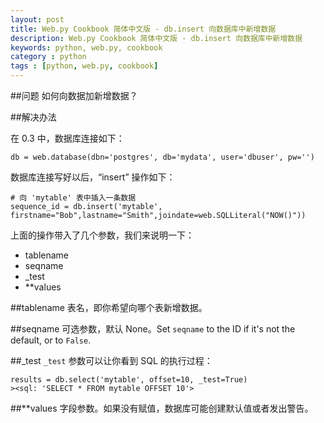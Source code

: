 ```yaml
---
layout: post
title: Web.py Cookbook 简体中文版 - db.insert 向数据库中新增数据
description: Web.py Cookbook 简体中文版 - db.insert 向数据库中新增数据
keywords: python, web.py, cookbook
category : python
tags : [python, web.py, cookbook]
---
```


##问题
如何向数据加新增数据？

##解决办法

在 0.3 中，数据库连接如下：

    db = web.database(dbn='postgres', db='mydata', user='dbuser', pw='')

数据库连接写好以后，“insert” 操作如下：
    
    # 向 'mytable' 表中插入一条数据
    sequence_id = db.insert('mytable', firstname="Bob",lastname="Smith",joindate=web.SQLLiteral("NOW()"))

上面的操作带入了几个参数，我们来说明一下：

* tablename
* seqname   
* _test  
* \**values 


##tablename
表名，即你希望向哪个表新增数据。

##seqname
可选参数，默认 None。Set `seqname` to the ID if it's not the default, or to `False`.

##_test
`_test` 参数可以让你看到 SQL 的执行过程：

    results = db.select('mytable', offset=10, _test=True) 
    ><sql: 'SELECT * FROM mytable OFFSET 10'>

##\**values
字段参数。如果没有赋值，数据库可能创建默认值或者发出警告。